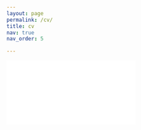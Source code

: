 ```yaml
---
layout: page
permalink: /cv/
title: cv
nav: true
nav_order: 5

---
```


<embed src="assets/pdf/CV Simon Schirren.pdf">
</embed>
